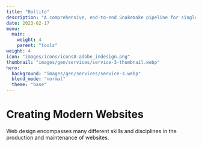 ```yaml
---
title: "Bollito"
description: "A comprehensive, end-to-end Snakemake pipeline for single cell RNA-seq."
date: 2023-02-17
menu:
  main:
    weight: 4
    parent: "tools"
weight: 4
icon: "images/icons/icons8-adobe_indesign.png"
thumbnail: "images/gen/services/service-3-thumbnail.webp"
hero:
  background: "images/gen/services/service-3.webp"
  blend_mode: "normal"
  theme: "base"
---
```


# Creating Modern Websites

Web design encompasses many different skills and disciplines in the production and maintenance of websites.


